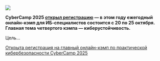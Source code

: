 <!--2025-09-08 13:39:29-->
<div class="yb">
  <div class="rss habr"><img src="https://habrastorage.org/getpro/habr/upload_files/85a/9ed/809/85a9ed8098b8d31acf34192cbd3e0605.jpg" /><p><strong>CyberCamp 2025 <a href="https://2025.cybercamp.su/?utm_source=habr&amp;utm_medium=news&amp;utm_campaign=cc25&amp;utm_term=jetinfosystems" rel="noopener noreferrer nofollow">открыл регистрацию</a> — в этом году ежегодный онлайн-кэмп для ИБ-специалистов состоится с 20 по 25 октября. Главная тема четвертого кэмпа — киберустойчивость. </strong></p><p>Цель... <p class="titl"><a href="https://habr.com/ru/companies/jetinfosystems/news/945040/?utm_source=habrahabr&utm_medium=rss&utm_campaign=945040">Открыта регистрация на главный онлайн-кэмп по практической кибербезопасности CyberCamp 2025</a></p></div>
</div>
